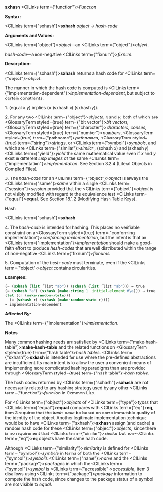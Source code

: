 **sxhash** <ClLinks  term={"function"}><i>Function</i></ClLinks> 



**Syntax:** 



<ClLinks  term={"sxhash"}><b>sxhash</b></ClLinks> *object → hash-code* 



**Arguments and Values:** 



<ClLinks  term={"object"}><i>object</i></ClLinks>—an <ClLinks  term={"object"}><i>object</i></ClLinks>. 



*hash-code*—a non-negative <ClLinks  term={"fixnum"}><i>fixnum</i></ClLinks>. 



**Description:** 



<ClLinks  term={"sxhash"}><b>sxhash</b></ClLinks> returns a hash code for <ClLinks  term={"object"}><i>object</i></ClLinks>. 



The manner in which the hash code is computed is <ClLinks  term={"implementation-dependent"}><i>implementation-dependent</i></ClLinks>, but subject to certain constraints: 



1\. (equal *x y*) implies (= (sxhash *x*) (sxhash *y*)). 



2\. For any two <ClLinks  term={"object"}><i>objects</i></ClLinks>, *x* and *y*, both of which are <GlossaryTerm styled={true} term={"bit vector"}><i>bit vectors</i></GlossaryTerm>, <GlossaryTerm styled={true} term={"character"}><i>characters</i></GlossaryTerm>, *conses*, <GlossaryTerm styled={true} term={"number"}><i>numbers</i></GlossaryTerm>, <GlossaryTerm styled={true} term={"pathname"}><i>pathnames</i></GlossaryTerm>, <GlossaryTerm styled={true} term={"string"}><i>strings</i></GlossaryTerm>, or <ClLinks  term={"symbol"}><i>symbols</i></ClLinks>, and which are <ClLinks  term={"similar"}><i>similar</i></ClLinks> , (sxhash *x*) and (sxhash *y*) <ClLinks  term={"yield"}><i>yield</i></ClLinks> the same mathematical value even if *x* and *y* exist in different *Lisp images* of the same <ClLinks  term={"implementation"}><i>implementation</i></ClLinks>. See Section 3.2.4 (Literal Objects in Compiled Files). 



3\. The *hash-code* for an <ClLinks  term={"object"}><i>object</i></ClLinks> is always the <ClLinks  term={"same"}><i>same</i></ClLinks> within a single <ClLinks  term={"session"}><i>session</i></ClLinks> provided that the <ClLinks  term={"object"}><i>object</i></ClLinks> is not visibly modified with regard to the equivalence test <ClLinks  term={"equal"}><b>equal</b></ClLinks>. See Section 18.1.2 (Modifying Hash Table Keys). 



Hash 



 



 



<ClLinks  term={"sxhash"}><b>sxhash</b></ClLinks> 



4\. The *hash-code* is intended for hashing. This places no verifiable constraint on a <GlossaryTerm styled={true} term={"conforming implementation"}><i>conforming implementation</i></GlossaryTerm>, but the intent is that an <ClLinks  term={"implementation"}><i>implementation</i></ClLinks> should make a good-faith effort to produce *hash-codes* that are well distributed within the range of non-negative <ClLinks  term={"fixnum"}><i>fixnums</i></ClLinks>. 



5\. Computation of the *hash-code* must terminate, even if the <ClLinks  term={"object"}><i>object</i></ClLinks> contains circularities. 

**Examples:**
```lisp
(= (sxhash (list ’list "ab")) (sxhash (list ’list "ab"))) → true 
(= (sxhash "a") (sxhash (make-string 1 :initial-element #\a))) → true 
(let ((r (make-random-state))) 
  (= (sxhash r) (sxhash (make-random-state r)))) 
→ implementation-dependent 
```
**Affected By:** 



The <ClLinks  term={"implementation"}><i>implementation</i></ClLinks>. 



**Notes:** 



Many common hashing needs are satisfied by <ClLinks  term={"make-hash-table"}><b>make-hash-table</b></ClLinks> and the related functions on <GlossaryTerm styled={true} term={"hash table"}><i>hash tables</i></GlossaryTerm>. <ClLinks  term={"sxhash"}><b>sxhash</b></ClLinks> is intended for use where the pre-defined abstractions are insufficient. Its main intent is to allow the user a convenient means of implementing more complicated hashing paradigms than are provided through <GlossaryTerm styled={true} term={"hash table"}><i>hash tables</i></GlossaryTerm>. 



The hash codes returned by <ClLinks  term={"sxhash"}><b>sxhash</b></ClLinks> are not necessarily related to any hashing strategy used by any other <ClLinks  term={"function"}><i>function</i></ClLinks> in Common Lisp. 



For <ClLinks  term={"object"}><i>objects</i></ClLinks> of <ClLinks  term={"type"}><i>types</i></ClLinks> that <ClLinks  term={"equal"}><b>equal</b></ClLinks> compares with <ClLinks  term={"eq"}><b>eq</b></ClLinks>, item 3 requires that the *hash-code* be based on some immutable quality of the identity of the object. Another legitimate implementation technique would be to have <ClLinks  term={"sxhash"}><b>sxhash</b></ClLinks> assign (and cache) a random hash code for these <ClLinks  term={"object"}><i>objects</i></ClLinks>, since there is no requirement that <ClLinks  term={"similar"}><i>similar</i></ClLinks> but non-<ClLinks  term={"eq"}><b>eq</b></ClLinks> objects have the same hash code. 



Although <ClLinks  term={"similarity"}><i>similarity</i></ClLinks> is defined for <ClLinks  term={"symbol"}><i>symbols</i></ClLinks> in terms of both the <ClLinks  term={"symbol"}><i>symbol</i></ClLinks>’s <ClLinks  term={"name"}><i>name</i></ClLinks> and the <ClLinks  term={"package"}><i>packages</i></ClLinks> in which the <ClLinks  term={"symbol"}><i>symbol</i></ClLinks> is <ClLinks  term={"accessible"}><i>accessible</i></ClLinks>, item 3 disallows using <ClLinks  term={"package"}><i>package</i></ClLinks> information to compute the hash code, since changes to the package status of a symbol are not visible to *equal*. 






